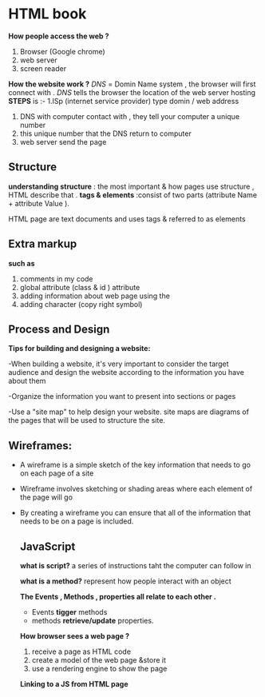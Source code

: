 # HTML book
**How people access the web ?**
1. Browser (Google chrome)
1. web server 
1. screen reader

**How the website work ?**
*DNS* = Domin Name system , the browser will first connect with .
*DNS* tells the browser the location of the web server hosting
**STEPS** is :- 
1.ISp  (internet service provider) type domin / web address
1. DNS with computer contact with , they tell your computer a unique number 
1. this unique number that the DNS return to computer 
1. web server send the page 

## Structure 
**understanding structure** : the most important & how pages use structure , HTML describe that .
**tags & elements** :consist of two parts (attribute Name + attribute Value ).

HTML page are text documents and uses tags & referred to as elements 


## Extra markup 
**such as**
1. comments in my code 
1. global attribute (class & id ) attribute 
1. adding information about web page using the <meta>
1. adding character (copy right symbol)

## Process and Design

**Tips for building and designing a website:**

-When building a website, it's very important to consider the target audience
and design the website according to the information you have about them

-Organize the information you want to present into sections or pages

-Use a "site map" to help design your website.
site maps are diagrams of the pages that will be used to structure the site.


## Wireframes:
- A wireframe is a simple sketch of the key information that needs to go on each page of a site

- Wireframe involves sketching or shading areas where each element of the page will go

- By creating a wireframe you can ensure that all of the information that needs to be on a page is included.



  ## JavaScript 
  **what is script?**
  a series of instructions taht the computer can follow in 
  
  **what is a method?**
  represent how people interact with an object 
  
  **The Events , Methods , properties all relate to each other .**
  - Events **tigger** methods
  - methods **retrieve/update** properties.
  
  **How browser sees a web page ?**
  1. receive a page as HTML code 
  1. create a model of the web page &store it 
  1. use a rendering engine to show the page 
  
  **Linking to a JS from HTML page**
  <script src = "file name"> </script>
